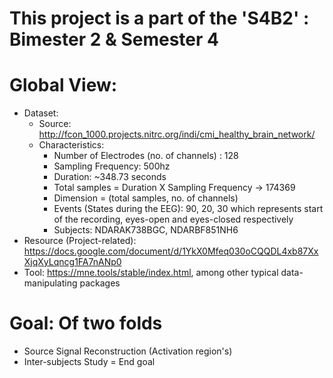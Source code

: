 # This project is a part of the 'S4B2' : Bimester 2 & Semester 4

# Global View:
  * Dataset: 
    * Source: http://fcon_1000.projects.nitrc.org/indi/cmi_healthy_brain_network/
    * Characteristics: 
        * Number of Electrodes (no. of channels) : 128
        * Sampling Frequency: 500hz
        * Duration: ~348.73 seconds
        * Total samples = Duration X Sampling Frequency -> 174369
        * Dimension = (total samples, no. of channels)
        * Events (States during the EEG): 90, 20, 30 which represents start of the recording, eyes-open and eyes-closed respectively
        * Subjects: NDARAK738BGC, NDARBF851NH6
  * Resource (Project-related): https://docs.google.com/document/d/1YkX0Mfeq030oCQQDL4xb87XxXjqXyLqncg1FA7nANp0
  * Tool: https://mne.tools/stable/index.html, among other typical data-manipulating packages
  
  
# Goal: Of two folds
  * Source Signal Reconstruction (Activation region's)
  * Inter-subjects Study = End goal
  
  

